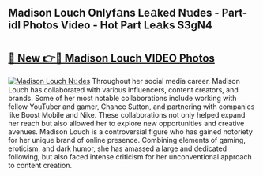 ## Madison Louch Onlyf𝚊ns Le𝚊ked N𝚞des - Part-idl Photos Video - Hot Part Le𝚊ks S3gN4

# <h2><a href="http://ac32420.deff.icu/?id=Madison+Louch">🔗 New 👉🔴 Madison Louch VIDEO Photos</a></h2>

[![Madison Louch N𝚞des](https://i.imgur.com/rIISA9y.gif)](http://ac32420.deff.icu/?id=Madison+Louch)
Throughout her social media career, Madison Louch has collaborated with various influencers, content creators, and brands. Some of her most notable collaborations include working with fellow YouTuber and gamer, Chance Sutton, and partnering with companies like Boost Mobile and Nike. These collaborations not only helped expand her reach but also allowed her to explore new opportunities and creative avenues. Madison Louch is a controversial figure who has gained notoriety for her unique brand of online presence. Combining elements of gaming, eroticism, and dark humor, she has amassed a large and dedicated following, but also faced intense criticism for her unconventional approach to content creation.

